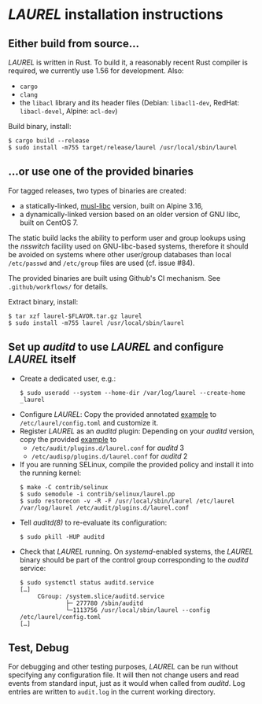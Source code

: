 # _LAUREL_ installation instructions

## Either build from source…

_LAUREL_ is written in Rust. To build it, a reasonably recent Rust compiler is required, we currently use 1.56 for development. Also:
- `cargo`
- `clang`
- the `libacl` library and its header files (Debian: `libacl1-dev`, RedHat: `libacl-devel`, Alpine: `acl-dev`)

Build binary, install:
``` console
$ cargo build --release
$ sudo install -m755 target/release/laurel /usr/local/sbin/laurel
```

## …or use one of the provided binaries

For tagged releases, two types of binaries are created:

- a statically-linked, [musl-libc](https://musl.libc.org) version, built on Alpine 3.16,
- a dynamically-linked version based on an older version of GNU libc, built on CentOS 7.

The static build lacks the ability to perform user and group lookups using the _nsswitch_ facility used on GNU-libc-based systems, therefore it should be avoided on systems where other user/group databases than local `/etc/passwd` and `/etc/group` files are used (cf. issue #84).

The provided binaries are built using Github's CI mechanism. See `.github/workflows/` for details.

Extract binary, install:
``` console
$ tar xzf laurel-$FLAVOR.tar.gz laurel
$ sudo install -m755 laurel /usr/local/sbin/laurel
```

## Set up _auditd_ to use _LAUREL_ and configure _LAUREL_ itself

- Create a dedicated user, e.g.:
    ``` console
    $ sudo useradd --system --home-dir /var/log/laurel --create-home _laurel
    ```
- Configure _LAUREL_: Copy the provided annotated [example](etc/laurel/config.toml) to `/etc/laurel/config.toml` and customize it.
- Register _LAUREL_ as an _auditd_ plugin: Depending on your _auditd_ version, copy the provided [example](etc/audit/plugins.d/laurel.conf) to
    - `/etc/audit/plugins.d/laurel.conf` for _auditd_ 3
    - `/etc/audisp/plugins.d/laurel.conf` for _auditd_ 2
- If you are running SELinux, compile the provided policy and install it into the running kernel:
    ``` console
    $ make -C contrib/selinux
    $ sudo semodule -i contrib/selinux/laurel.pp
    $ sudo restorecon -v -R -F /usr/local/sbin/laurel /etc/laurel /var/log/laurel /etc/audit/plugins.d/laurel.conf
    ```
- Tell _auditd(8)_ to re-evaluate its configuration:
    ``` console
    $ sudo pkill -HUP auditd
    ```
- Check that _LAUREL_ running. On _systemd_-enabled systems, the _LAUREL_ binary should be part of the control group corresponding to the _auditd_ service:
    ``` console
    $ sudo systemctl status auditd.service
    […]
         CGroup: /system.slice/auditd.service
                 ├─ 277780 /sbin/auditd
                 └─1113756 /usr/local/sbin/laurel --config /etc/laurel/config.toml
    […]
    ```

## Test, Debug

For debugging and other testing purposes, _LAUREL_ can be run without specifying any configuration file. It will then not change users and read events from standard input, just as it would when called from _auditd_. Log entries are written to `audit.log` in the current working directory.
